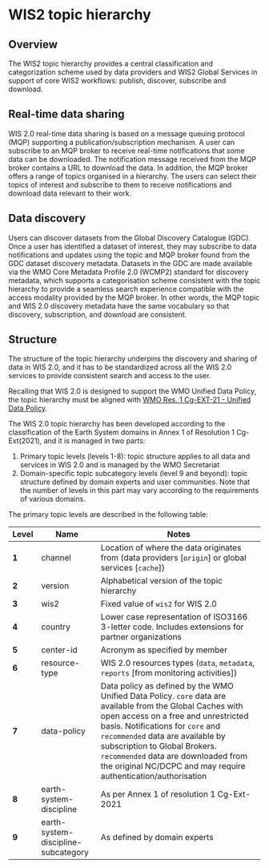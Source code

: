 # WIS2 topic hierarchy

## Overview

The WIS2 topic hierarchy provides a central classification and categorization scheme used by data
providers and WIS2 Global Services in support of core WIS2 workflows: publish, discover, subscribe
and download.

## Real-time data sharing

WIS 2.0 real-time data sharing is based on a message queuing protocol (MQP) supporting a publication/subscription mechanism. A user can subscribe to an MQP broker to receive real-time notifications that some data can be downloaded. The notification message received from the MQP broker contains a URL to download the data. In addition, the MQP broker offers a range of topics organised in a hierarchy. The users can select their topics of interest and subscribe to them to receive notifications and download data relevant to their work.

## Data discovery
Users can discover datasets from the Global Discovery Catalogue (GDC). Once a user has identified a dataset of interest, they may subscribe to data notifications and updates using the topic and MQP broker found from the GDC dataset discovery metadata. Datasets in the GDC are made available via the WMO Core Metadata Profile 2.0 (WCMP2) standard for discovery metadata, which supports a categorisation scheme consistent with the topic hierarchy to provide a seamless search experience compatible with the access modality provided by the MQP broker. In other words, the MQP topic and WIS 2.0 discovery metadata have the same vocabulary so that discovery, subscription, and download are consistent.

## Structure

The structure of the topic hierarchy underpins the discovery and sharing of data in WIS 2.0, and it has to be standardized across all the WIS 2.0 services to provide consistent search and access to the user.

Recalling that WIS 2.0 is designed to support the WMO Unified Data Policy, the topic hierarchy must be aligned with [WMO Res. 1 Cg-EXT-21 - Unified Data Policy](https://ane4bf-datap1.s3-eu-west-1.amazonaws.com/wmocms/s3fs-public/ckeditor/files/Cg-Ext2021-d04-1-WMO-UNIFIED-POLICY-FOR-THE-INTERNATIONAL-approved_en_0.pdf?4pv38FtU6R4fDNtwqOxjBCndLIfntWeR).

The WIS 2.0 topic hierarchy has been developed according to the classification of the Earth System domains in Annex 1 of Resolution 1 Cg-Ext(2021), and it is managed in two parts:

1. Primary topic levels (levels 1-8): topic structure applies to all data and services in WIS 2.0 and is managed by the WMO Secretariat
2. Domain-specific topic subcategory levels (level 9 and beyond): topic structure defined by domain experts and user communities. Note that the number of levels in this part may vary according to the requirements of various domains.


The primary topic levels are described in the following table:

| **Level** | **Name** | **Notes** |
| --- | --- | --- |
| **1** | channel | Location of where the data originates from (data providers [`origin`] or global services [`cache`]) |
| **2** | version | Alphabetical version of the topic hierarchy |
| **3** | wis2 | Fixed value of `wis2` for WIS 2.0 |
| **4** | country | Lower case representation of ISO3166 3-letter code. Includes extensions for partner organizations |
| **5** | center-id | Acronym as specified by member |
| **6** | resource-type | WIS 2.0 resources types (`data`, `metadata`, `reports` [from monitoring activities]) |
| **7** | data-policy | Data policy as defined by the WMO Unified Data Policy. `core` data are available from the Global Caches with open access on a free and unrestricted basis. Notifications for `core` and `recommended` data are available by subscription to Global Brokers. `recommended` data are downloaded from the original NC/DCPC and may require authentication/authorisation |
| **8** | earth-system-discipline | As per Annex 1 of resolution 1 Cg-Ext-2021 |
| **9** | earth-system-discipline-subcategory | As defined by domain experts |
